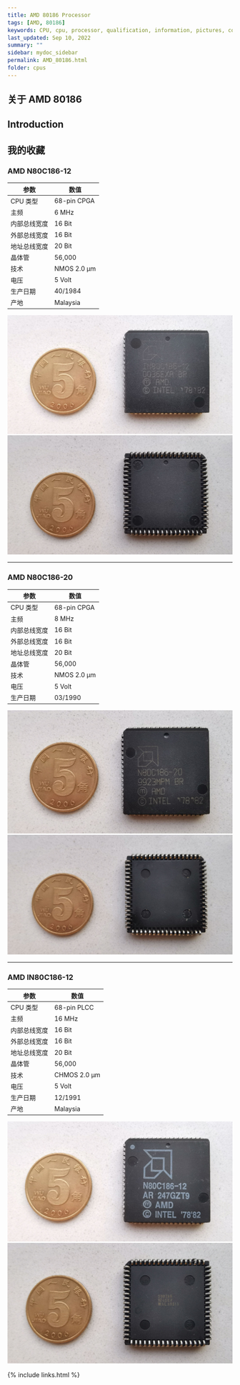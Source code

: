 ```yaml
---
title: AMD 80186 Processor
tags: [AMD, 80186]
keywords: CPU, cpu, processor, qualification, information, pictures, core, frequency, chip packaging, packaging, cpu info, x86, collection, amd, cyrix, harris, ibm, idt, iit, intel, motorola, nec, sgs, sgs-thomson, siemens, ST, signetics, mhs, ti, texas instruments, ulsi, umc, weitek, zilog, 808x, 8085, 8088, 8086, 80188, 80186, 80286, 286, 80386, 386, i386, Am386, 386sx, 386dx, 486, i486, 586, 486sx, 486dx, overdrive, 487, pentium, 586, 5x86, 386dlc, 386slc, 486dx2, mmx, ppro, pentium-pro, pro, athlon, duron, z80, dirk oppelt, dirk, oppelt, engineering, sample, samples
last_updated: Sep 10, 2022
summary: ""
sidebar: mydoc_sidebar
permalink: AMD_80186.html
folder: cpus
---
```


## 关于 AMD 80186


## Introduction


## 我的收藏

### AMD N80C186-12

| 参数 | 数值 |
| ------ | ------ |
| CPU 类型 | 68-pin CPGA |
| 主频 | 6 MHz |
| 内部总线宽度 | 16 Bit |
| 外部总线宽度 | 16 Bit |
| 地址总线宽度 | 20 Bit |
| 晶体管 | 56,000 |
| 技术 | NMOS 2.0 µm |
| 电压 | 5 Volt |
| 生产日期 | 40/1984 |
| 产地 | Malaysia |

![AMD N80C186-12 正面](/images/cpus/AMD/AMD_N80C186-12_1.jpg)
![AMD N80C186-12 反面](/images/cpus/AMD/AMD_N80C186-12_2.jpg)

---------

### AMD N80C186-20

| 参数 | 数值 |
| ------ | ------ |
| CPU 类型 | 68-pin CPGA |
| 主频 | 8 MHz |
| 内部总线宽度 | 16 Bit |
| 外部总线宽度 | 16 Bit |
| 地址总线宽度 | 20 Bit |
| 晶体管 | 56,000 |
| 技术 | NMOS 2.0 µm |
| 电压 | 5 Volt |
| 生产日期 | 03/1990 |

![AMD N80C186-20 正面](/images/cpus/AMD/AMD_N80C186-20_1.jpg)
![AMD N80C186-20 反面](/images/cpus/AMD/AMD_N80C186-20_2.jpg)

---------

### AMD IN80C186-12

| 参数 | 数值 |
| ------ | ------ |
| CPU 类型 | 68-pin PLCC |
| 主频 | 16 MHz |
| 内部总线宽度 | 16 Bit |
| 外部总线宽度 | 16 Bit |
| 地址总线宽度 | 20 Bit |
| 晶体管 | 56,000 |
| 技术 | CHMOS 2.0 µm |
| 电压 | 5 Volt |
| 生产日期 | 12/1991 |
| 产地 | Malaysia |

![AMD IN80C186-12 正面](/images/cpus/AMD/AMD_IN80C186-12_1.jpg)
![AMD IN80C186-12 反面](/images/cpus/AMD/AMD_IN80C186-12_2.jpg)

{% include links.html %}

